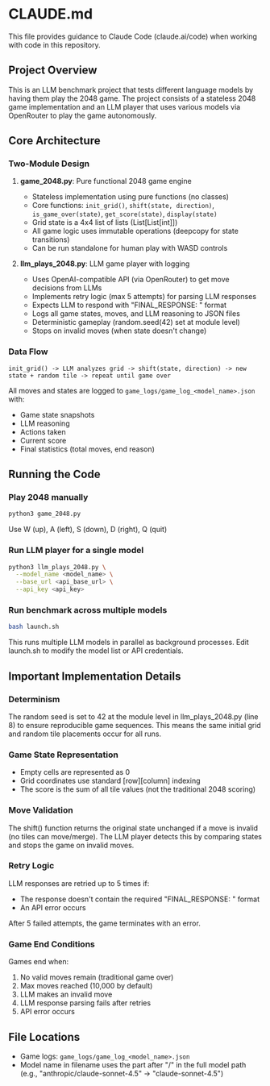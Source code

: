 # CLAUDE.md

This file provides guidance to Claude Code (claude.ai/code) when working with code in this repository.

## Project Overview

This is an LLM benchmark project that tests different language models by having them play the 2048 game. The project consists of a stateless 2048 game implementation and an LLM player that uses various models via OpenRouter to play the game autonomously.

## Core Architecture

### Two-Module Design

1. **game_2048.py**: Pure functional 2048 game engine
   - Stateless implementation using pure functions (no classes)
   - Core functions: `init_grid()`, `shift(state, direction)`, `is_game_over(state)`, `get_score(state)`, `display(state)`
   - Grid state is a 4x4 list of lists (List[List[int]])
   - All game logic uses immutable operations (deepcopy for state transitions)
   - Can be run standalone for human play with WASD controls

2. **llm_plays_2048.py**: LLM game player with logging
   - Uses OpenAI-compatible API (via OpenRouter) to get move decisions from LLMs
   - Implements retry logic (max 5 attempts) for parsing LLM responses
   - Expects LLM to respond with "FINAL_RESPONSE: <DIRECTION>" format
   - Logs all game states, moves, and LLM reasoning to JSON files
   - Deterministic gameplay (random.seed(42) set at module level)
   - Stops on invalid moves (when state doesn't change)

### Data Flow

```
init_grid() -> LLM analyzes grid -> shift(state, direction) -> new state + random tile -> repeat until game over
```

All moves and states are logged to `game_logs/game_log_<model_name>.json` with:
- Game state snapshots
- LLM reasoning
- Actions taken
- Current score
- Final statistics (total moves, end reason)

## Running the Code

### Play 2048 manually
```bash
python3 game_2048.py
```
Use W (up), A (left), S (down), D (right), Q (quit)

### Run LLM player for a single model
```bash
python3 llm_plays_2048.py \
  --model_name <model_name> \
  --base_url <api_base_url> \
  --api_key <api_key>
```

### Run benchmark across multiple models
```bash
bash launch.sh
```
This runs multiple LLM models in parallel as background processes. Edit launch.sh to modify the model list or API credentials.

## Important Implementation Details

### Determinism
The random seed is set to 42 at the module level in llm_plays_2048.py (line 8) to ensure reproducible game sequences. This means the same initial grid and random tile placements occur for all runs.

### Game State Representation
- Empty cells are represented as 0
- Grid coordinates use standard [row][column] indexing
- The score is the sum of all tile values (not the traditional 2048 scoring)

### Move Validation
The shift() function returns the original state unchanged if a move is invalid (no tiles can move/merge). The LLM player detects this by comparing states and stops the game on invalid moves.

### Retry Logic
LLM responses are retried up to 5 times if:
- The response doesn't contain the required "FINAL_RESPONSE: <DIRECTION>" format
- An API error occurs

After 5 failed attempts, the game terminates with an error.

### Game End Conditions
Games end when:
1. No valid moves remain (traditional game over)
2. Max moves reached (10,000 by default)
3. LLM makes an invalid move
4. LLM response parsing fails after retries
5. API error occurs

## File Locations

- Game logs: `game_logs/game_log_<model_name>.json`
- Model name in filename uses the part after "/" in the full model path (e.g., "anthropic/claude-sonnet-4.5" -> "claude-sonnet-4.5")
